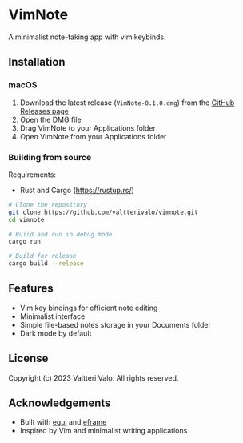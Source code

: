 # VimNote

A minimalist note-taking app with vim keybinds.

## Installation

### macOS

1. Download the latest release (`VimNote-0.1.0.dmg`) from the [GitHub Releases page](https://github.com/valtterivalo/vimnote/releases)
2. Open the DMG file
3. Drag VimNote to your Applications folder
4. Open VimNote from your Applications folder

### Building from source

Requirements:
- Rust and Cargo (https://rustup.rs/)

```bash
# Clone the repository
git clone https://github.com/valtterivalo/vimnote.git
cd vimnote

# Build and run in debug mode
cargo run

# Build for release
cargo build --release
```

## Features

- Vim key bindings for efficient note editing
- Minimalist interface
- Simple file-based notes storage in your Documents folder
- Dark mode by default

## License

Copyright (c) 2023 Valtteri Valo. All rights reserved.

## Acknowledgements

- Built with [egui](https://github.com/emilk/egui) and [eframe](https://github.com/emilk/egui/tree/master/eframe)
- Inspired by Vim and minimalist writing applications 
